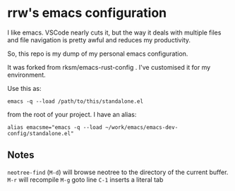 # rrw's emacs configuration

I like emacs. VSCode nearly cuts it, but the way it deals with multiple files and file navigation is pretty awful and reduces my productivity.

So, this repo is my dump of my personal emacs configuration.

It was forked from rksm/emacs-rust-config . I've customised it for my environment.

Use this as:

```
emacs -q --load /path/to/this/standalone.el
```

from the root of your project. I have an alias:

```
alias emacsme="emacs -q --load ~/work/emacs/emacs-dev-config/standalone.el"
```


## Notes

`neotree-find` (`M-d`) will browse neotree to the directory of the current buffer.
`M-r` will recompile
`M-g` goto line
`C-1` inserts a literal tab



 
 

